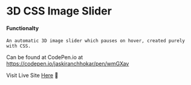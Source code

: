# 3D CSS Image Slider

#### Functionalty

``` 
An automatic 3D image slider which pauses on hover, created purely with CSS.   

```

Can be found at CodePen.io at https://codepen.io/jaskiranchhokar/pen/wmGXav

Visit Live Site [Here](https://jaskiran-chhokar.github.io/3D-Image-Slider/) :cherry_blossom:
